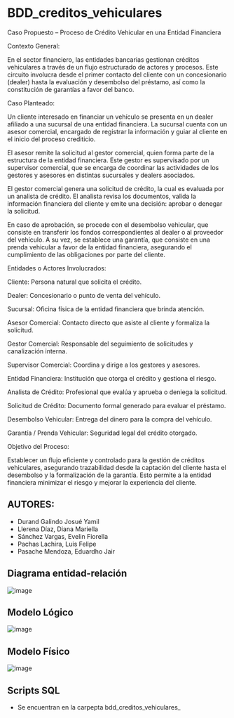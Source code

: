 # BDD_creditos_vehiculares

Caso Propuesto – Proceso de Crédito Vehicular en una Entidad Financiera

Contexto General:

En el sector financiero, las entidades bancarias gestionan créditos vehiculares a través de un flujo estructurado de actores y procesos. Este circuito involucra desde el primer contacto del cliente con un concesionario (dealer) hasta la evaluación y desembolso del préstamo, así como la constitución de garantías a favor del banco.

Caso Planteado:

Un cliente interesado en financiar un vehículo se presenta en un dealer afiliado a una sucursal de una entidad financiera. La sucursal cuenta con un asesor comercial, encargado de registrar la información y guiar al cliente en el inicio del proceso crediticio.

El asesor remite la solicitud al gestor comercial, quien forma parte de la estructura de la entidad financiera. Este gestor es supervisado por un supervisor comercial, que se encarga de coordinar las actividades de los gestores y asesores en distintas sucursales y dealers asociados.

El gestor comercial genera una solicitud de crédito, la cual es evaluada por un analista de crédito. El analista revisa los documentos, valida la información financiera del cliente y emite una decisión: aprobar o denegar la solicitud.

En caso de aprobación, se procede con el desembolso vehicular, que consiste en transferir los fondos correspondientes al dealer o al proveedor del vehículo. A su vez, se establece una garantía, que consiste en una prenda vehicular a favor de la entidad financiera, asegurando el cumplimiento de las obligaciones por parte del cliente.

Entidades o Actores Involucrados:

Cliente: Persona natural que solicita el crédito.

Dealer: Concesionario o punto de venta del vehículo.

Sucursal: Oficina física de la entidad financiera que brinda atención.

Asesor Comercial: Contacto directo que asiste al cliente y formaliza la solicitud.

Gestor Comercial: Responsable del seguimiento de solicitudes y canalización interna.

Supervisor Comercial: Coordina y dirige a los gestores y asesores.

Entidad Financiera: Institución que otorga el crédito y gestiona el riesgo.

Analista de Crédito: Profesional que evalúa y aprueba o deniega la solicitud.

Solicitud de Crédito: Documento formal generado para evaluar el préstamo.

Desembolso Vehicular: Entrega del dinero para la compra del vehículo.

Garantía / Prenda Vehicular: Seguridad legal del crédito otorgado.

Objetivo del Proceso:

Establecer un flujo eficiente y controlado para la gestión de créditos vehiculares, asegurando trazabilidad desde la captación del cliente hasta el desembolso y la formalización de la garantía. Esto permite a la entidad financiera minimizar el riesgo y mejorar la experiencia del cliente.

## AUTORES:

- Durand Galindo Josué Yamil  
- Llerena Díaz, Diana Mariella  
- Sánchez Vargas, Evelin Fiorella  
- Pachas Lachira, Luis Felipe
- Pasache Mendoza, Eduardho Jair

## Diagrama entidad-relación
![image](https://github.com/user-attachments/assets/a2c017ba-984c-4ff7-9b7a-1d249a914fd7)

## Modelo Lógico
![image](https://github.com/user-attachments/assets/b5cfd3f5-83ca-486f-b961-dae1dc9e4f27)


## Modelo Físico
![image](https://github.com/user-attachments/assets/507bf505-eace-46ec-93b8-0e0139bd2ae5)

## Scripts SQL
- Se encuentran en la carpepta bdd_creditos_vehiculares_
